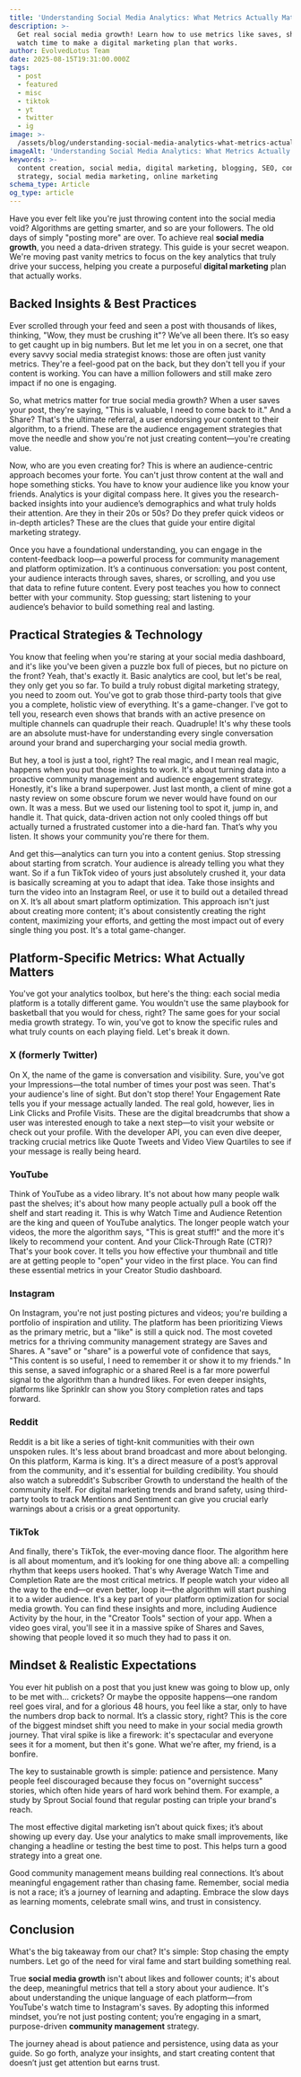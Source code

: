 ```yaml
---
title: 'Understanding Social Media Analytics: What Metrics Actually Matter'
description: >-
  Get real social media growth! Learn how to use metrics like saves, shares, and
  watch time to make a digital marketing plan that works.
author: EvolvedLotus Team
date: 2025-08-15T19:31:00.000Z
tags:
  - post
  - featured
  - misc
  - tiktok
  - yt
  - twitter
  - ig
image: >-
  /assets/blog/understanding-social-media-analytics-what-metrics-actually-matter.png
imageAlt: 'Understanding Social Media Analytics: What Metrics Actually Matter'
keywords: >-
  content creation, social media, digital marketing, blogging, SEO, content
  strategy, social media marketing, online marketing
schema_type: Article
og_type: article
---
```

Have you ever felt like you're just throwing content into the social media void? Algorithms are getting smarter, and so are your followers. The old days of simply "posting more" are over. To achieve real **social media growth**, you need a data-driven strategy. This guide is your secret weapon. We're moving past vanity metrics to focus on the key analytics that truly drive your success, helping you create a purposeful **digital marketing** plan that actually works.



## **Backed Insights & Best Practices**

Ever scrolled through your feed and seen a post with thousands of likes, thinking, "Wow, they must be crushing it"? We’ve all been there. It’s so easy to get caught up in big numbers. But let me let you in on a secret, one that every savvy social media strategist knows: those are often just vanity metrics. They're a feel-good pat on the back, but they don't tell you if your content is working. You can have a million followers and still make zero impact if no one is engaging.

So, what metrics matter for true social media growth? When a user saves your post, they're saying, "This is valuable, I need to come back to it." And a Share? That's the ultimate referral, a user endorsing your content to their algorithm, to a friend. These are the audience engagement strategies that move the needle and show you're not just creating content—you're creating value.

Now, who are you even creating for? This is where an audience-centric approach becomes your forte. You can't just throw content at the wall and hope something sticks. You have to know your audience like you know your friends. Analytics is your digital compass here. It gives you the research-backed insights into your audience’s demographics and what truly holds their attention. Are they in their 20s or 50s? Do they prefer quick videos or in-depth articles? These are the clues that guide your entire digital marketing strategy. 

Once you have a foundational understanding, you can engage in the content-feedback loop—a powerful process for community management and platform optimization. It’s a continuous conversation: you post content, your audience interacts through saves, shares, or scrolling, and you use that data to refine future content. Every post teaches you how to connect better with your community. Stop guessing; start listening to your audience’s behavior to build something real and lasting.



## **Practical Strategies & Technology**

You know that feeling when you're staring at your social media dashboard, and it's like you've been given a puzzle box full of pieces, but no picture on the front? Yeah, that's exactly it. Basic analytics are cool, but let's be real, they only get you so far. To build a truly robust digital marketing strategy, you need to zoom out. You've got to grab those third-party tools that give you a complete, holistic view of everything. It's a game-changer. I've got to tell you, research even shows that brands with an active presence on multiple channels can quadruple their reach. Quadruple! It's why these tools are an absolute must-have for understanding every single conversation around your brand and supercharging your social media growth.

But hey, a tool is just a tool, right? The real magic, and I mean real magic, happens when you put those insights to work. It's about turning data into a proactive community management and audience engagement strategy. Honestly, it's like a brand superpower. Just last month, a client of mine got a nasty review on some obscure forum we never would have found on our own. It was a mess. But we used our listening tool to spot it, jump in, and handle it. That quick, data-driven action not only cooled things off but actually turned a frustrated customer into a die-hard fan. That’s why you listen. It shows your community you're there for them.

And get this—analytics can turn you into a content genius. Stop stressing about starting from scratch. Your audience is already telling you what they want. So if a fun TikTok video of yours just absolutely crushed it, your data is basically screaming at you to adapt that idea. Take those insights and turn the video into an Instagram Reel, or use it to build out a detailed thread on X. It’s all about smart platform optimization. This approach isn't just about creating more content; it's about consistently creating the right content, maximizing your efforts, and getting the most impact out of every single thing you post. It's a total game-changer.



## **Platform-Specific Metrics: What Actually Matters**

You've got your analytics toolbox, but here's the thing: each social media platform is a totally different game. You wouldn't use the same playbook for basketball that you would for chess, right? The same goes for your social media growth strategy. To win, you've got to know the specific rules and what truly counts on each playing field. Let's break it down.



### X (formerly Twitter) 

On X, the name of the game is conversation and visibility. Sure, you've got your Impressions—the total number of times your post was seen. That's your audience's line of sight. But don't stop there! Your Engagement Rate tells you if your message actually landed. The real gold, however, lies in Link Clicks and Profile Visits. These are the digital breadcrumbs that show a user was interested enough to take a next step—to visit your website or check out your profile. With the developer API, you can even dive deeper, tracking crucial metrics like Quote Tweets and Video View Quartiles to see if your message is really being heard.



### YouTube 

Think of YouTube as a video library. It's not about how many people walk past the shelves; it's about how many people actually pull a book off the shelf and start reading it. This is why Watch Time and Audience Retention are the king and queen of YouTube analytics. The longer people watch your videos, the more the algorithm says, "This is great stuff!" and the more it's likely to recommend your content. And your Click-Through Rate (CTR)? That's your book cover. It tells you how effective your thumbnail and title are at getting people to "open" your video in the first place. You can find these essential metrics in your Creator Studio dashboard.



### Instagram 

On Instagram, you're not just posting pictures and videos; you're building a portfolio of inspiration and utility. The platform has been prioritizing Views as the primary metric, but a "like" is still a quick nod. The most coveted metrics for a thriving community management strategy are Saves and Shares. A "save" or "share" is a powerful vote of confidence that says, "This content is so useful, I need to remember it or show it to my friends." In this sense, a saved infographic or a shared Reel is a far more powerful signal to the algorithm than a hundred likes. For even deeper insights, platforms like Sprinklr can show you Story completion rates and taps forward.



### Reddit 

Reddit is a bit like a series of tight-knit communities with their own unspoken rules. It's less about brand broadcast and more about belonging. On this platform, Karma is king. It's a direct measure of a post’s approval from the community, and it's essential for building credibility. You should also watch a subreddit's Subscriber Growth to understand the health of the community itself. For digital marketing trends and brand safety, using third-party tools to track Mentions and Sentiment can give you crucial early warnings about a crisis or a great opportunity.



### TikTok 

And finally, there's TikTok, the ever-moving dance floor. The algorithm here is all about momentum, and it’s looking for one thing above all: a compelling rhythm that keeps users hooked. That's why Average Watch Time and Completion Rate are the most critical metrics. If people watch your video all the way to the end—or even better, loop it—the algorithm will start pushing it to a wider audience. It's a key part of your platform optimization for social media growth. You can find these insights and more, including Audience Activity by the hour, in the "Creator Tools" section of your app. When a video goes viral, you'll see it in a massive spike of Shares and Saves, showing that people loved it so much they had to pass it on.



## **Mindset & Realistic Expectations**

You ever hit publish on a post that you just knew was going to blow up, only to be met with... crickets? Or maybe the opposite happens—one random reel goes viral, and for a glorious 48 hours, you feel like a star, only to have the numbers drop back to normal. It’s a classic story, right? This is the core of the biggest mindset shift you need to make in your social media growth journey. That viral spike is like a firework: it's spectacular and everyone sees it for a moment, but then it's gone. What we're after, my friend, is a bonfire.

The key to sustainable growth is simple: patience and persistence. Many people feel discouraged because they focus on "overnight success" stories, which often hide years of hard work behind them. For example, a study by Sprout Social found that regular posting can triple your brand's reach. 

The most effective digital marketing isn’t about quick fixes; it’s about showing up every day. Use your analytics to make small improvements, like changing a headline or testing the best time to post. This helps turn a good strategy into a great one.

Good community management means building real connections. It’s about meaningful engagement rather than chasing fame. Remember, social media is not a race; it’s a journey of learning and adapting. Embrace the slow days as learning moments, celebrate small wins, and trust in consistency.



## **Conclusion**

What's the big takeaway from our chat? It's simple: Stop chasing the empty numbers. Let go of the need for viral fame and start building something real.

True **social media growth** isn't about likes and follower counts; it's about the deep, meaningful metrics that tell a story about your audience. It's about understanding the unique language of each platform—from YouTube's watch time to Instagram's saves. By adopting this informed mindset, you’re not just posting content; you’re engaging in a smart, purpose-driven **community management** strategy.

The journey ahead is about patience and persistence, using data as your guide. So go forth, analyze your insights, and start creating content that doesn’t just get attention but earns trust.

